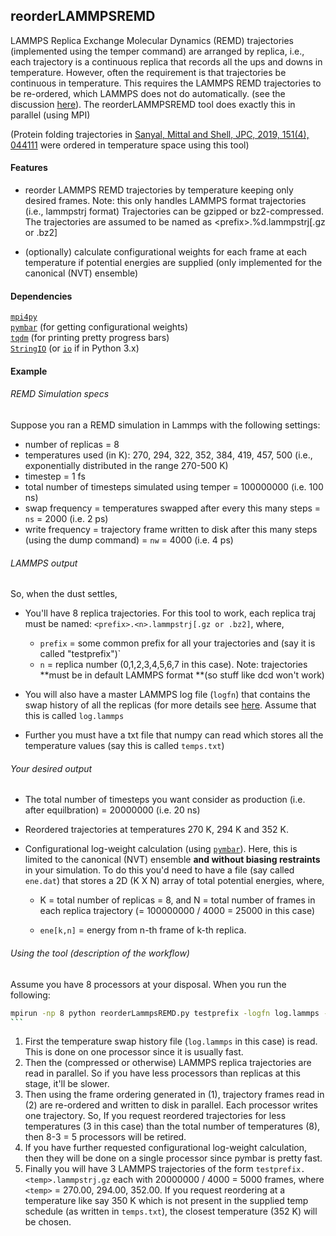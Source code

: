 ## reorderLAMMPSREMD 

LAMMPS Replica Exchange Molecular Dynamics (REMD) trajectories (implemented using the temper command) are arranged by replica, i.e., each trajectory is a continuous replica that records all the ups and downs in temperature. However, often the requirement is  that trajectories be continuous in temperature. This requires the LAMMPS REMD trajectories to be re-ordered, which LAMMPS does not do automatically. (see the discussion [here](https://lammps.sandia.gov/threads/msg60440.html)). The reorderLAMMPSREMD tool does exactly this in parallel (using MPI)

(Protein folding trajectories in [Sanyal, Mittal and Shell, JPC, 2019, 151(4), 044111](https://aip.scitation.org/doi/abs/10.1063/1.5108761) were ordered in temperature space using this tool)

#### Features

- reorder LAMMPS REMD trajectories by temperature keeping only desired frames.
  Note: this only handles LAMMPS format trajectories (i.e., lammpstrj format)
  Trajectories can be gzipped or bz2-compressed. The trajectories are assumed to
  be named as \<prefix>\.%d.lammpstrj[.gz or .bz2]

- (optionally) calculate configurational weights for each frame at each
  temperature if potential energies are supplied (only implemented for the canonical (NVT) ensemble)

#### Dependencies

[`mpi4py`](https://mpi4py.readthedocs.io/en/stable/)  
[`pymbar`](https://pymbar.readthedocs.io/en/master/) (for getting configurational weights)  
[`tqdm`](https://github.com/tqdm/tqdm) (for printing pretty progress bars)  
[`StringIO`](https://docs.python.org/2/library/stringio.html) (or [`io`](https://docs.python.org/3/library/io.html) if in Python 3.x)

#### Example

###### REMD Simulation specs 
Suppose you ran a REMD simulation in Lammps with the following settings:

- number of replicas = 8
- temperatures used (in K): 270, 294, 322, 352, 384, 419, 457, 500 (i.e., exponentially distributed in the range 270-500 K)
- timestep = 1 fs
- total number of timesteps simulated using temper = 100000000 (i.e. 100 ns)
- swap frequency = temperatures swapped after every this many steps = `ns` = 2000 (i.e. 2 ps)
- write frequency = trajectory frame written to disk after this many steps (using the dump command) = `nw` = 4000 (i.e. 4 ps)

###### LAMMPS output
So, when the dust settles,

- You'll have 8 replica trajectories. For this tool to work, each replica traj must be named: `<prefix>.<n>.lammpstrj[.gz or .bz2]`, where,
  - `prefix` = some common prefix for all your trajectories and (say it is called "testprefix")` 
  - `n` = replica number (0,1,2,3,4,5,6,7 in this case). Note: trajectories **must be in default LAMMPS format **(so stuff like dcd won't work)

- You will also have a master LAMMPS log file (`logfn`) that contains the swap history of all the replicas
  (for more details see [here](https://lammps.sandia.gov/doc/temper.html). Assume that this is called `log.lammps`

- Further you must have a txt file that numpy can read which stores all the temperature values (say this is called `temps.txt`)

######  Your desired output
- The total number of timesteps you want consider as production (i.e. after equilbration)  = 20000000 (i.e. 20 ns)

- Reordered trajectories at temperatures 270 K, 294 K and 352 K.

- Configurational log-weight calculation (using [`pymbar`](https://github.com/choderalab/pymbar)). Here, this is limited to the canonical (NVT) ensemble **and without biasing restraints** in your simulation. To do this you'd need to have a file (say called `ene.dat`) that stores a 2D  (K X N) array of total potential energies, where,

  - K = total number of replicas = 8, and N = total number of frames in each replica trajectory (= 100000000 / 4000 = 25000 in this case) 

  - `ene[k,n]` = energy from n-th frame of k-th replica.

###### Using the tool (description of the workflow)
Assume you have 8 processors at your disposal. When you run the following:

```bash
mpirun -np 8 python reorderLammpsREMD.py testprefix -logfn log.lammps -tfn temps.txt -ns 2000 -nw 4000 -np 20000000 -ot 280 290 350 -logw -e ene.dat -od ./output
​```
```

1. First the temperature swap history file (`log.lammps` in this case) is read. This is done on one processor since it is usually fast.
2. Then the (compressed or otherwise) LAMMPS replica trajectories are read in parallel. So if you have less processors than replicas at this stage, it'll be slower.
3. Then using the frame ordering generated in (1), trajectory frames read in (2) are re-ordered and written to disk in parallel. Each processor writes one trajectory. So, If you request reordered trajectories for less temperatures (3 in this case) than the total number of temperatures (8), then 8-3 = 5 processors will be retired.
4. If you have further requested configurational log-weight calculation, then they will be done on a single processor since pymbar is pretty fast.
5. Finally you will have 3 LAMMPS trajectories of the form ``testprefix.<temp>.lammpstrj.gz`` each with 20000000 / 4000 = 5000 frames,  where `<temp>` = 270.00, 294.00, 352.00. If you request reordering at a temperature like say 350 K which is not present in the supplied temp schedule (as written in `temps.txt`), the closest temperature (352 K) will be chosen.

